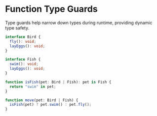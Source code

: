 # Function Type Guards

Type guards help narrow down types during runtime, providing dynamic type safety.


```ts
interface Bird {
  fly(): void;
  layEggs(): void;
}

interface Fish {
  swim(): void;
  layEggs(): void;
}

function isFish(pet: Bird | Fish): pet is Fish {
  return "swim" in pet;
}

function move(pet: Bird | Fish) {
  isFish(pet) ? pet.swim() : pet.fly();
}
```
